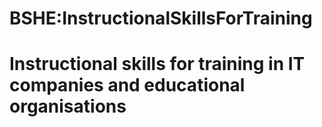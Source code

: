 






BSHE:InstructionalSkillsForTraining
===================================






Instructional skills for training in IT companies and educational organisations
===============================================================================










